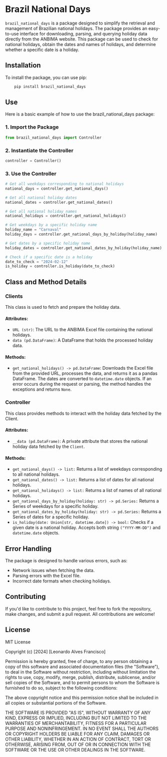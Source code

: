 
# Brazil National Days

`brazil_national_days` is a package designed to simplify the retrieval and management of Brazilian national holidays. The package provides an easy-to-use interface for downloading, parsing, and querying holiday data directly from the ANBIMA website. This package can be used to check for national holidays, obtain the dates and names of holidays, and determine whether a specific date is a holiday.
## Installation

To install the package, you can use pip:

```bash
    pip install brazil_national_days
```
    
## Use

Here is a basic example of how to use the brazil_national_days package:

### 1. Import the Package

```python
from brazil_national_days import Controller
```

### 2. Instantiate the Controller
```python
controller = Controller()
```
### 3. Use the Controller
```python
# Get all weekdays corresponding to national holidays
national_days = controller.get_national_days()

# Get all national holiday dates
national_dates = controller.get_national_dates()

# Get all national holiday names
national_holidays = controller.get_national_holidays()

# Get weekdays by a specific holiday name
holiday_name = "Carnaval"
holiday_days = controller.get_national_days_by_holiday(holiday_name)

# Get dates by a specific holiday name
holiday_dates = controller.get_national_dates_by_holiday(holiday_name)

# Check if a specific date is a holiday
date_to_check = "2024-02-12"
is_holiday = controller.is_holiday(date_to_check)
```
## Class and Method Details

### Clients
This class is used to fetch and prepare the holiday data.

#### Attributes:
* `URL (str)`: The URL to the ANBIMA Excel file containing the national holidays.
* `data (pd.DataFrame)`: A DataFrame that holds the processed holiday data.
#### Methods:
* `get_national_holidays() -> pd.DataFrame`: Downloads the Excel file from the provided URL, processes the data, and returns it as a pandas DataFrame. The dates are converted to `datetime.date` objects. If an error occurs during the request or parsing, the method handles the exceptions and returns `None`.
### Controller
This class provides methods to interact with the holiday data fetched by the Client.

#### Attributes:
* `__data (pd.DataFrame)`: A private attribute that stores the national holiday data fetched by the `Client`.
#### Methods:
* `get_national_days() -> list:` Returns a list of weekdays corresponding to all national holidays.
* `get_national_dates() -> list:` Returns a list of dates for all national holidays.
* `get_national_holidays() -> list:` Returns a list of names of all national holidays.
* `get_national_days_by_holiday(holiday: str) -> pd.Series:` Returns a Series of weekdays for a specific holiday.
* `get_national_dates_by_holiday(holiday: str) -> pd.Series:` Returns a Series of dates for a specific holiday.
* `is_holiday(date: Union[str, datetime.date]) -> bool:` Checks if a given date is a national holiday. Accepts both string `("YYYY-MM-DD")` and `datetime.date` objects.
## Error Handling

The package is designed to handle various errors, such as:

* Network issues when fetching the data.
* Parsing errors with the Excel file.
* Incorrect date formats when checking holidays.

## Contributing

If you'd like to contribute to this project, feel free to fork the repository, make changes, and submit a pull request. All contributions are welcome!


## License

MIT License

Copyright (c) [2024] [Leonardo Alves Francisco]

Permission is hereby granted, free of charge, to any person obtaining a copy
of this software and associated documentation files (the "Software"), to deal
in the Software without restriction, including without limitation the rights
to use, copy, modify, merge, publish, distribute, sublicense, and/or sell
copies of the Software, and to permit persons to whom the Software is
furnished to do so, subject to the following conditions:

The above copyright notice and this permission notice shall be included in all
copies or substantial portions of the Software.

THE SOFTWARE IS PROVIDED "AS IS", WITHOUT WARRANTY OF ANY KIND, EXPRESS OR
IMPLIED, INCLUDING BUT NOT LIMITED TO THE WARRANTIES OF MERCHANTABILITY,
FITNESS FOR A PARTICULAR PURPOSE AND NONINFRINGEMENT. IN NO EVENT SHALL THE
AUTHORS OR COPYRIGHT HOLDERS BE LIABLE FOR ANY CLAIM, DAMAGES OR OTHER
LIABILITY, WHETHER IN AN ACTION OF CONTRACT, TORT OR OTHERWISE, ARISING FROM,
OUT OF OR IN CONNECTION WITH THE SOFTWARE OR THE USE OR OTHER DEALINGS IN THE
SOFTWARE.
